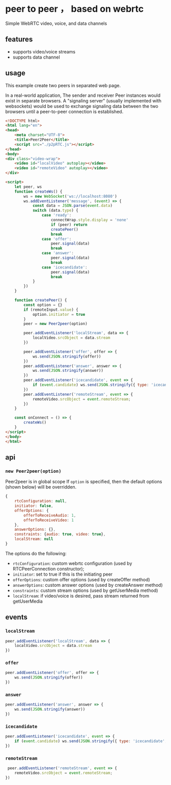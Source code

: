 # peer to peer ， based on webrtc

Simple WebRTC video, voice, and data channels

## features
- supports video/voice streams
- supports data channel

## usage
This example create two peers in separated web page.  

In a real-world application,  The sender and receiver Peer instances would exist in separate browsers. 
A "signaling server" (usually implemented with websockets) would be used to exchange signaling data between the two browsers until a peer-to-peer connection is established.


```html
<!DOCTYPE html>
<html lang="en">
<head>
    <meta charset="UTF-8">
    <title>Peer2Peer</title>
    <script src="./p2pRTC.js"></script>
</head>
<body>
<div class="video-wrap">
    <video id="localVideo" autoplay></video>
    <video id="remoteVideo" autoplay></video>
</div>

<script>
    let peer, ws
    function createWs() {
        ws = new WebSocket('ws://localhost:8080')
        ws.addEventListener('message', (event) => {
            const data = JSON.parse(event.data)
            switch (data.type) {
                case 'ready':
                    connectWrap.style.display = 'none'
                    if (peer) return
                    createPeer()
                    break
                case 'offer':
                    peer.signal(data)
                    break
                case 'answer':
                    peer.signal(data)
                    break
                case 'icecandidate':
                    peer.signal(data)
                    break
            }
        })
    }

    function createPeer() {
        const option = {}
        if (remoteInput.value) {
            option.initiator = true
        }
        peer = new Peer2peer(option)

        peer.addEventListener('localStream', data => {
            localVideo.srcObject = data.stream
        })

        peer.addEventListener('offer', offer => {
            ws.send(JSON.stringify(offer))
        })
        peer.addEventListener('answer', answer => {
            ws.send(JSON.stringify(answer))
        })
        peer.addEventListener('icecandidate', event => {
            if (event.candidate) ws.send(JSON.stringify({ type: 'icecandidate', candidate: event.candidate }))
        })
        peer.addEventListener('remoteStream', event => {
            remoteVideo.srcObject = event.remoteStream;
        })
    }

    const onConnect = () => {
        createWs()
    }
</script>
</body>
</html>

```   


## api

### `new Peer2peer(option)`
Peer2peer is in global scope
If `option` is specified, then the default options (shown below) will be overridden.
```jsx
{
    rtcConfiguration: null,
    initiator: false,
    offerOptions: {
        offerToReceiveAudio: 1,
        offerToReceiveVideo: 1
    },
    answerOptions: {},
    constraints: {audio: true, video: true},
    localStream: null
}
```
The options do the following:

- `rtcConfiguration`: custom webrtc configuration (used by RTCPeerConnection constructor);
- `initiator`: set to true if this is the initiating peer
- `offerOptions`: custom offer options (used by createOffer method)
- `answerOptions`: custom answer options (used by createAnswer method)
- `constraints`: custom stream options (used by getUserMedia method)
- `localStream`: if video/voice is desired, pass stream returned from getUserMedia


## events

### `localStream`
```js
peer.addEventListener('localStream', data => {
    localVideo.srcObject = data.stream
})
```

### `offer`
```js
peer.addEventListener('offer', offer => {
    ws.send(JSON.stringify(offer))
})
```
  
### `answer`
```js
peer.addEventListener('answer', answer => {
    ws.send(JSON.stringify(answer))
})
```

### `icecandidate`
```js
peer.addEventListener('icecandidate', event => {
    if (event.candidate) ws.send(JSON.stringify({ type: 'icecandidate', candidate: event.candidate }))
})
```

### `remoteStream`
```js
 peer.addEventListener('remoteStream', event => {
    remoteVideo.srcObject = event.remoteStream;
})
```



